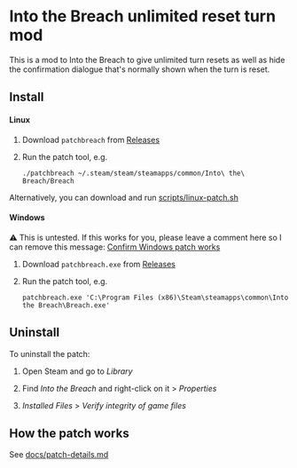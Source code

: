 # Into the Breach unlimited reset turn mod

This is a mod to Into the Breach to give unlimited turn resets as well as hide the confirmation dialogue that's normally shown when the turn is reset.

## Install

#### Linux

1. Download `patchbreach` from [Releases](https://github.com/bmaupin/itb-unlimited-resets/releases)

1. Run the patch tool, e.g.

   ```
   ./patchbreach ~/.steam/steam/steamapps/common/Into\ the\ Breach/Breach
   ```

Alternatively, you can download and run [scripts/linux-patch.sh](scripts/linux-patch.sh)

#### Windows

⚠️ This is untested. If this works for you, please leave a comment here so I can remove this message: [Confirm Windows patch works](https://github.com/bmaupin/itb-unlimited-resets/issues/1)

1. Download `patchbreach.exe` from [Releases](https://github.com/bmaupin/itb-unlimited-resets/releases)

1. Run the patch tool, e.g.

   ```
   patchbreach.exe 'C:\Program Files (x86)\Steam\steamapps\common\Into the Breach\Breach.exe'
   ```

## Uninstall

To uninstall the patch:

1. Open Steam and go to _Library_

1. Find _Into the Breach_ and right-click on it > _Properties_

1. _Installed Files_ > _Verify integrity of game files_

## How the patch works

See [docs/patch-details.md](docs/patch-details.md)
